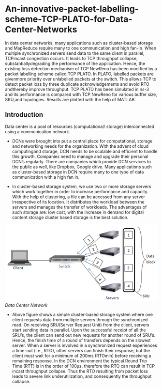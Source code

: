 # An-innovative-packet-labelling-scheme-TCP-PLATO-for-Data-Center-Networks
In  data  center  networks,  many  applications  such  as  cluster-based  storage and MapReduce require many to one communication and high fan-in.  When multiple synchronized servers send data to the same client in parallel, TCPincast congestion occurs.  It leads to TCP throughput collapse, substantiallydegrading  the  performance  of  the  application. Hence, the existing loss detection mechanism of TCP NewReno has been modified by a packet labelling scheme called TCP PLATO. In PLATO, labelled packets are givenmore  priority  over  unlabelled  packets  at  the  switch.   This  allows  TCP  to detect packet loss by three duplicate acknowledgements and avoid RTO andthereby improve throughput.  TCP PLATO has been simulated in ns-3 and its performance is compared with TCP NewReno for various buffer size, SRU,and topologies. Results are plotted with the help of MATLAB.

## Introduction
Data center is a pool of resources (computational/ storage) interconnected using a communication network.

* DCNs were brought into put a central place for computational, storage and networking needs for the organization. With the advent of cloud computingand storage, DCN needs to be scalable and efficient to handle this growth. Companies need to manage and upgrade their personal DCN’s regularly. There are companies which
provide DCN services to the public as well, like Dropbox, Google drive.
Many applications such as cluster-based storage in DCN require many to one type of data communication with a high fan in.


* In cluster-based storage system, we use two or more storage servers which work together in order to increase performance and capacity. With the help of clustering, a file can be accessed from any server irrespective of its location. It distributes the workload between the servers and manages the transfer of workloads. The advantages of such storage are: low cost, with the increase in demand for digital content storage cluster based storage is the best solution.

![alt text](https://github.com/Subathra19/An-innovative-packet-labelling-scheme-TCP-PLATO-for-Data-Center-Networks/blob/main/images/cluster.png) 
*Data Center Network*

* Above figure shows a simple cluster-based storage system where one client requests data from multiple servers through the synchronized read. On receiving SRU(Server Request Unit) from the client, servers start sending data in parallel. Upon the successful receipt of all the SRU’s, the client can send out new requests for another round of SRU’s. Hence, the finish time of a round of transfers depends on the slowest server. When a server is involved in a synchronized request experiences a time-out (i.e., RTO), other servers
can finish their response, but the client must wait for a minimum of 200ms (RTOmin) before receiving a remaining response. In the DCN environment the typical Round Trip Time (RTT) is in the order of 100µs, therefore the RTO can result in TCP incast throughput collapse. Thus the RTO resulting from packet loss leads to severe link underutilization, and consequently the throughput collapse.

